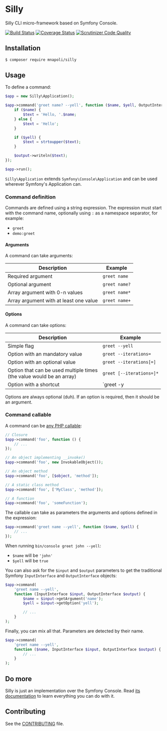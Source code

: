 # Silly

Silly CLI micro-framework based on Symfony Console.

[![Build Status](https://img.shields.io/travis/mnapoli/silly.svg?style=flat-square)](https://travis-ci.org/mnapoli/silly)
[![Coverage Status](https://img.shields.io/coveralls/mnapoli/silly/master.svg?style=flat-square)](https://coveralls.io/r/mnapoli/silly?branch=master)
[![Scrutinizer Code Quality](https://img.shields.io/scrutinizer/g/mnapoli/silly.svg?style=flat-square)](https://scrutinizer-ci.com/g/mnapoli/silly/?branch=master)

## Installation

```bash
$ composer require mnapoli/silly
```

## Usage

To define a command:

```php
$app = new Silly\Application();

$app->command('greet name? --yell', function ($name, $yell, OutputInterface $output) {
    if ($name) {
        $text = 'Hello, '.$name;
    } else {
        $text = 'Hello';
    }

    if ($yell) {
        $text = strtoupper($text);
    }

    $output->writeln($text);
});

$app->run();
```

`Silly\Application` extends `Symfony\Console\Application` and can be used wherever Symfony's Application can.

### Command definition

Commands are defined using a string expression. The expression must start with the command name, optionally using `:` as a namespace separator, for example:

- `greet`
- `demo:greet`

#### Arguments

A command can take arguments:

| Description                            | Example       |
|----------------------------------------|---------------|
| Required argument                      | `greet name`  |
| Optional argument                      | `greet name?` |
| Array argument with 0-n values         | `greet name*` |
| Array argument with at least one value | `greet name+` |

#### Options

A command can take options:

| Description                    | Example                 |
|--------------------------------|-------------------------|
| Simple flag                    | `greet --yell`          |
| Option with an mandatory value | `greet --iterations=`   |
| Option with an optional value  | `greet --iterations[=]` |
| Option that can be used multiple times <br> (the value would be an array) | `greet [--iterations=]*` |
| Option with a shortcut         | `greet -y|--yell`       |

Options are always optional (duh). If an option is required, then it should be an argument.

### Command callable

A command can be [any PHP callable](http://php.net/manual/en/language.types.callable.php):

```php
// Closure
$app->command('foo', function () {
    // ...
});

// An object implementing __invoke()
$app->command('foo', new InvokableObject());

// An object method
$app->command('foo', [$object, 'method']);

// A static class method
$app->command('foo', ['MyClass', 'method']);

// A function
$app->command('foo', 'someFunction');
```

The callable can take as parameters the arguments and options defined in the expression:

```php
$app->command('greet name --yell', function ($name, $yell) {
    // ...
});
```

When running `bin/console greet john --yell`:

- `$name` will be `'john'`
- `$yell` will be `true`

You can also ask for the `$input` and `$output` parameters to get the traditional Symfony `InputInterface` and `OutputInterface` objects:

```php
$app->command(
    'greet name --yell',
    function (InputInterface $input, OutputInterface $output) {
        $name = $input->getArgument('name');
        $yell = $input->getOption('yell');

        // ...
    }
);
```

Finally, you can mix all that. Parameters are detected by their name.

```php
$app->command(
    'greet name --yell',
    function ($name, InputInterface $input, OutputInterface $output) {
        // ...
    }
);
```

## Do more

Silly is just an implementation over the Symfony Console. Read [its documentation](http://symfony.com/doc/current/components/console/introduction.html) to learn everything you can do with it.

## Contributing

See the [CONTRIBUTING](CONTRIBUTING.md) file.
